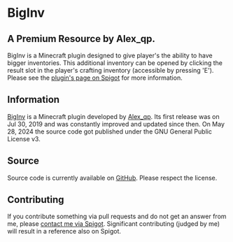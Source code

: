 BigInv
===================
A Premium Resource by Alex_qp.
------------------------------

BigInv is a Minecraft plugin designed to give player's the ability to have bigger inventories. This additional inventory can be opened by clicking the result slot in the player's crafting inventory (accessible by pressing 'E'). Please see the [plugin's page on Spigot](https://www.spigotmc.org/resources/biginv-1-13-x-1-19-x.69257/) for more information.


Information
------------
[BigInv](https://www.spigotmc.org/resources/biginv-1-13-x-1-19-x.69257/) is a Minecraft plugin developed by [Alex_qp](https://www.spigotmc.org/resources/authors/alex_qp.306806/). Its first release was on Jul 30, 2019 and was constantly improved and updated since then. On May 28, 2024 the source code got published under the GNU General Public License v3.

Source
------
Source code is currently available on [GitHub](https://github.com/Alex39099/BigInv). Please respect the license.

Contributing
------
If you contribute something via pull requests and do not get an answer from me, please [contact me via Spigot](https://www.spigotmc.org/resources/authors/alex_qp.306806/). Significant contributing (judged by me) will result in a reference also on Spigot.